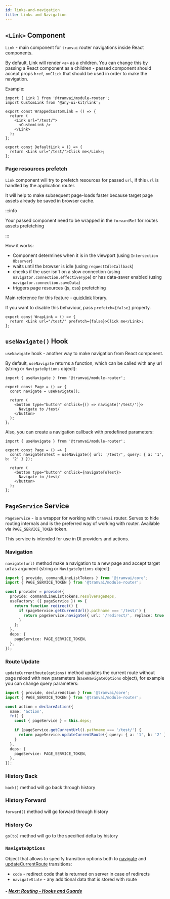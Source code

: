 ```yaml
---
id: links-and-navigation
title: Links and Navigation
---
```


## `<Link>` Component

`Link` - main component for `tramvai` router navigations inside React components.

By default, Link will render `<a>` as a children. You can change this by passing a React component as a children - passed component should accept props `href`, `onClick` that should be used in order to make the navigation.

Example:

```tsx
import { Link } from '@tramvai/module-router';
import CustomLink from '@any-ui-kit/link';

export const WrappedCustomLink = () => {
  return (
    <Link url="/test/">
      <CustomLink />
    </Link>
  );
};

export const DefaultLink = () => {
  return <Link url="/test/">Click me</Link>;
};
```

### Page resources prefetch

`Link` component will try to prefetch resources for passed `url`, if this `url` is handled by the application router.

It will help to make subsequent page-loads faster because target page assets already be saved in browser cache.

:::info

Your passed component need to be wrapped in the `forwardRef` for routes assets prefetching

:::

How it works:

- Component determines when it is in the viewport (using `Intersection Observer`)
- waits until the browser is idle (using `requestIdleCallback`)
- checks if the user isn't on a slow connection (using `navigator.connection.effectiveType`) or has data-saver enabled (using `navigator.connection.saveData`)
- triggers page resources (js, css) prefetching

Main reference for this feature - [quicklink](https://github.com/GoogleChromeLabs/quicklink) library.

If you want to disable this behaviour, pass `prefetch={false}` property.

```tsx
export const WrapLink = () => {
  return <Link url="/test/" prefetch={false}>Click me</Link>;
};
```

## `useNavigate()` Hook

`useNavigate` hook - another way to make navigation from React component.

By default, `useNavigate` returns a function, which can be called with any url (string or `NavigateOptions` object):

```tsx
import { useNavigate } from '@tramvai/module-router';

export const Page = () => {
  const navigate = useNavigate();

  return (
    <button type="button" onClick={() => navigate('/test/')}>
      Navigate to /test/
    </button>
  );
};
```

Also, you can create a navigation callback with predefined parameters:

```tsx
import { useNavigate } from '@tramvai/module-router';

export const Page = () => {
  const navigateToTest = useNavigate({ url: '/test/', query: { a: '1', b: '2' } });

  return (
    <button type="button" onClick={navigateToTest}>
      Navigate to /test/
    </button>
  );
};
```

## `PageService` Service

`PageService` - is a wrapper for working with `tramvai` router. Serves to hide routing internals and is the preferred way of working with router. Available via `PAGE_SERVICE_TOKEN` token.

This service is intended for use in DI providers and actions.

### Navigation

`navigate(url)` method make a navigation to a new page and accept target url as argument (string or `NavigateOptions` object):

```ts
import { provide, commandLineListTokens } from '@tramvai/core';
import { PAGE_SERVICE_TOKEN } from '@tramvai/module-router';

const provider = provide({
  provide: commandLineListTokens.resolvePageDeps,
  useFactory: ({ pageService }) => {
    return function redirect() {
      if (pageService.getCurrentUrl().pathname === '/test/') {
        return pageService.navigate({ url: '/redirect/', replace: true });
      }
    };
  },
  deps: {
    pageService: PAGE_SERVICE_TOKEN,
  },
});
```

### Route Update

`updateCurrentRoute(options)` method updates the current route without page reload with new parameters (`BaseNavigateOptions` object), for example you can change query parameters:

```ts
import { provide, declareAction } from '@tramvai/core';
import { PAGE_SERVICE_TOKEN } from '@tramvai/module-router';

const action = declareAction({
  name: 'action',
  fn() {
    const { pageService } = this.deps;

    if (pageService.getCurrentUrl().pathname === '/test/') {
      return pageService.updateCurrentRoute({ query: { a: '1', b: '2' } });
    }
  },
  deps: {
    pageService: PAGE_SERVICE_TOKEN,
  },
});
```

### History Back

`back()` method will go back through history

### History Forward

`forward()` method will go forward through history

### History Go

`go(to)` method will go to the specified delta by history

### `NavigateOptions`

Object that allows to specify transition options both to [navigate](#navigation) and [updateCurrentRoute](#route-update) transitions:

- `code` - redirect code that is returned on server in case of redirects
- `navigateState` - any additional data that is stored with route

##### - [Next: Routing - Hooks and Guards](03-features/07-routing/05-hooks-and-guards.md)
